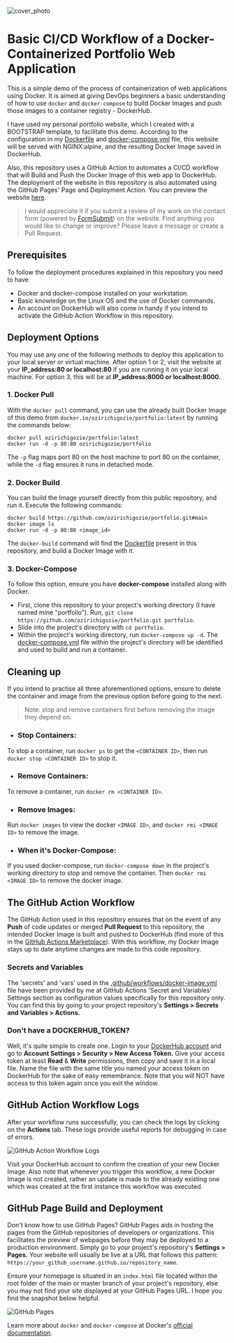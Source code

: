 ![cover_photo](img/architectural_diagram.png)
# Basic CI/CD Workflow of a Docker-Containerized Portfolio Web Application
This is a simple demo of the process of containerization of web applications using Docker. It is aimed at giving DevOps beginners a basic understanding of how to use `docker` and `docker-compose` to build Docker Images and push those images to a container registry - DockerHub.

I have used my personal portfolio website, which I created with a BOOTSTRAP template, to facilitate this demo. According to the configuration in my [Dockerfile](./Dockerfile) and [docker-compose.yml](./docker-compose.yml) file, this website will be served with NGINX:alpine, and the resulting Docker Image saved in DockerHub. 

Also, this repository uses a GitHub Action to automates a CI/CD workflow that will Build and Push the Docker Image of this web app to DockerHub. The deployment of the website in this repository is also automated using the GitHub Pages' Page and Deployment Action. You can preview the website [here](https://ozirichigozie.github.io/portfolio/).
>
> I would appreciate it if you submit a review of my work on the contact form (powered by [FormSubmit](https://www.formsubmit.co)) on the website.
> Find anything you would like to change or improve? Please leave a message or create a Pull Request.
>

## Prerequisites 
To follow the deployment procedures explained in this repository you need to have 
- Docker and docker-compose installed on your workstation.
- Basic knowledge on the Linux OS and the use of Docker commands.
- An account on DockerHub will also come in handy if you intend to activate the GitHub Action Workflow in this repository.

## Deployment Options
You may use any one of the following methods to deploy this application to your local server or virtual machine. After option 1 or 2, visit the website at your **IP_address:80 or localhost:80** if you are running it on your local machine. For option 3, this will be at **IP_address:8000 or localhost:8000.**

### 1. Docker Pull 
With the `docker pull` command, you can use the already built Docker Image of this demo from `docker.io/ozirichigozie/portfolio:latest` by running the commands below: 
 
```
docker pull ozirichigozie/portfolio:latest
docker run -d -p 80:80 ozirichigozie/portfolio
```
The `-p` flag maps port 80 on the host machine to port 80 on the container, while the `-d` flag ensures it runs in detached mode.

### 2. Docker Build
You can build the Image yourself directly from this public repository, and run it. Execute the following commands:

```
docker build https://github.com/ozirichigozie/portfolio.git#main
docker image ls
docker run -d -p 80:80 <image_id>
```

The `docker-build` command will find the [Dockerfile](./Dockerfile) present in this repository, and build a Docker Image with it.

### 3. Docker-Compose
To follow this option, ensure you have **docker-compose** installed along with Docker.
- First, clone this repository to your project's working directory (I have named mine "portfolio"). Run, `git clone https://github.com/ozirichigozie/portfolio.git portfolio`.
- Slide into the project's directory with `cd portfolio`.
- Within the project's working directory, run `docker-compose up -d`. The [docker-compose.yml](./docker-compose.yml) file within the project's directory will be identified and used to build and run a container.

## Cleaning up
If you intend to practise all three aforementioned options, ensure to delete the container and image from the previous option before going to the next. 
>
> Note: stop and remove containers first before removing the image they depend on.
>
- ### Stop Containers: 
To stop a container, run `docker ps` to get the `<CONTAINER ID>`, then run `docker stop <CONTAINER ID>` to stop it.
- ### Remove Containers:
To remove a container, run `docker rm <CONTAINER ID>`.
- ### Remove Images:
Run `docker images` to view the docker `<IMAGE ID>`, and `docker rmi <IMAGE ID>` to remove the image.
- ### When it's Docker-Compose:
If you used docker-compose, run `docker-compose down` in the project's working directory to stop and remove the container. Then `docker rmi <IMAGE ID>` to remove the docker image.
>

## The GitHub Action Workflow
The GitHub Action used in this repository ensures that on the event of any __Push__ of code updates or merged __Pull Request__ to this repository, the intended Docker Image is built and pushed to DockerHub (find more of this in the [GitHub Actions Marketplace](https://github.com/marketplace)). With this workflow, my Docker Image stays up to date anytime changes are made to this code repository.

### Secrets and Variables
The 'secrets' and 'vars' used in the [.github/workflows/docker-image.yml](.github/workflows/docker-image.yml) file have been provided by me at GitHub Actions 'Secret and Variables' Settings section as configuration values specifically for this repository only. You can find this by going to your project repository's **Settings > Secrets and Variables > Actions.** 

### Don't have a DOCKERHUB_TOKEN?
Well, it's quite simple to create one. Login to your [DockerHub account](https://hub.docker.com) and go to **Account Settings > Security > New Access Token.** Give your access token at least **Read** & **Write** permissions, then copy and save it in a local file. Name the file with the same title you named your access token on DockerHub for the sake of easy remembrance. Note that you will NOT have access to this token again once you exit the window.

## GitHub Action Workflow Logs
After your workflow runs successfully, you can check the logs by clicking on the __Actions__ tab. These logs provide useful reports for debugging in case of errors.

![GitHub Action Workflow Logs](img/workflow-logs.png)

Visit your DockerHub account to confirm the creation of your new Docker Image. Also note that whenever you trigger this workflow, a new Docker Image is not created, rather an update is made to the already existing one which was created at the first instance this workflow was executed.

## GitHub Page Build and Deployment
Don't know how to use GitHub Pages? GitHub Pages aids in hosting the pages from the GitHub repositories of developers or organizations. This facilitates the preview of webpages before they may be deployed to a production environment. Simply go to your project's repository's __Settings > Pages.__ Your website will usually be live at a URL that follows this pattern: `https://your_github_username.github.io/repository_name`. 

Ensure your homepage is situated in an `index.html` file located within the root folder of the main or master branch of your project's repository, else you may not find your site displayed at your GitHub Pages URL. I hope you find the snapshot below helpful.

![GitHub Pages](img/github-pages.png)

Learn more about `docker` and `docker-compose` at Docker's [official documentation](https://docs.docker.com).